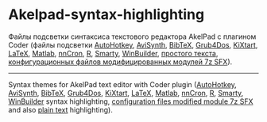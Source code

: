 Akelpad-syntax-highlighting
===========================

Файлы подсветки синтаксиса текстового редактора AkelPad с плагином Coder (файлы подсветки [AutoHotkey](ahk.coder), [AviSynth](avs.coder), [BibTeX](bibtex.coder), [Grub4Dos](grub4dos.coder), [KiXtart](kixtart.coder), [LaTeX](latex.coder), [Matlab](matlab.coder), [nnCron](nncron.coder), [R](R.coder), [Smarty](smarty.coder), [WinBuilder](winbuilder.coder), [простого текста](txt.coder), [конфигурационных файлов модифицированных модулей 7z SFX](7zsfxconfig.coder)).

----------

Syntax themes for AkelPad text editor with Coder plugin ([AutoHotkey](ahk.coder), [AviSynth](avs.coder), [BibTeX](bibtex.coder), [Grub4Dos](grub4dos.coder), [KiXtart](kixtart.coder), [LaTeX](latex.coder), [Matlab](matlab.coder), [nnCron](nncron.coder), [R](R.coder), [Smarty](smarty.coder), [WinBuilder](winbuilder.coder) syntax highlighting, [configuration files modified module 7z SFX](7zsfxconfig.coder) and also [plain text](txt.coder) highlighting).